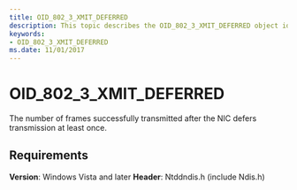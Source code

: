 ```yaml
---
title: OID_802_3_XMIT_DEFERRED
description: This topic describes the OID_802_3_XMIT_DEFERRED object identifier (OID).
keywords:
- OID_802_3_XMIT_DEFERRED
ms.date: 11/01/2017
---
```


# OID_802_3_XMIT_DEFERRED

The number of frames successfully transmitted after the NIC defers transmission at least once.

## Requirements

**Version**: Windows Vista and later
**Header**: Ntddndis.h (include Ndis.h)

